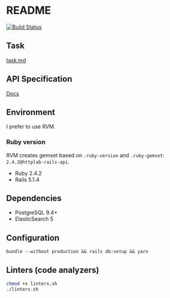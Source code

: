 # README
[![Build Status](https://travis-ci.org/abstractart/rails-test-api.svg?branch=master)](https://travis-ci.org/abstractart/rails-test-api)
## Task
[task.md](task.md)

## API Specification

[Docs](api_doc.md)

## Environment

I prefer to use RVM.

### Ruby version

RVM creates gemset based on `.ruby-version` and `.ruby-gemset`: `2.4.2@httplab-rails-api`.

* Ruby 2.4.2
* Rails 5.1.4

## Dependencies

* PostgreSQL 9.4+
* ElasticSearch 5

## Configuration

`bundle --without production && rails db:setup && yarn`

## Linters (code analyzers)

```bash
chmod +x linters.sh
./linters.sh
```
